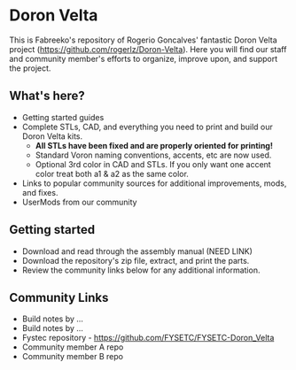 # Doron Velta

This is Fabreeko's repository of Rogerio Goncalves' fantastic Doron Velta project (https://github.com/rogerlz/Doron-Velta).  Here you will find our staff and community member's efforts to organize, improve upon, and support the project.

## What's here?

- Getting started guides
- Complete STLs, CAD, and everything you need to print and build our Doron Velta kits.
  - **All STLs have been fixed and are properly oriented for printing!**
  - Standard Voron naming conventions, accents, etc are now used.
  - Optional 3rd color in CAD and STLs. If you only want one accent color treat both a1 & a2 as the same color.
- Links to popular community sources for additional improvements, mods, and fixes.
- UserMods from our community

## Getting started

- Download and read through the assembly manual (NEED LINK)
- Download the repository's zip file, extract, and print the parts.
- Review the community links below for any additional information.

## Community Links

- Build notes by ...
- Build notes by ...
- Fystec repository - https://github.com/FYSETC/FYSETC-Doron_Velta
- Community member A repo
- Community member B repo

